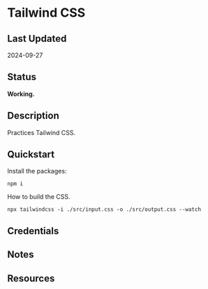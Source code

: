 # Tailwind CSS

## Last Updated

2024-09-27

## Status

**Working.**

## Description

Practices Tailwind CSS.

## Quickstart

Install the packages:

```shell
npm i
```

How to build the CSS.

```shell
npx tailwindcss -i ./src/input.css -o ./src/output.css --watch
```

## Credentials

## Notes

## Resources
